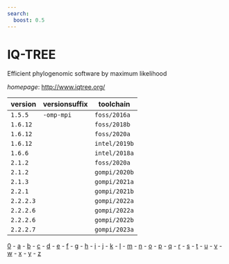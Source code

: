 ```yaml
---
search:
  boost: 0.5
---
```

# IQ-TREE

Efficient phylogenomic software by maximum likelihood

*homepage*: <http://www.iqtree.org/>

version | versionsuffix | toolchain
--------|---------------|----------
``1.5.5`` | ``-omp-mpi`` | ``foss/2016a``
``1.6.12`` |  | ``foss/2018b``
``1.6.12`` |  | ``foss/2020a``
``1.6.12`` |  | ``intel/2019b``
``1.6.6`` |  | ``intel/2018a``
``2.1.2`` |  | ``foss/2020a``
``2.1.2`` |  | ``gompi/2020b``
``2.1.3`` |  | ``gompi/2021a``
``2.2.1`` |  | ``gompi/2021b``
``2.2.2.3`` |  | ``gompi/2022a``
``2.2.2.6`` |  | ``gompi/2022a``
``2.2.2.6`` |  | ``gompi/2022b``
``2.2.2.7`` |  | ``gompi/2023a``

[0](../0/index.md) - [a](../a/index.md) - [b](../b/index.md) - [c](../c/index.md) - [d](../d/index.md) - [e](../e/index.md) - [f](../f/index.md) - [g](../g/index.md) - [h](../h/index.md) - [i](../i/index.md) - [j](../j/index.md) - [k](../k/index.md) - [l](../l/index.md) - [m](../m/index.md) - [n](../n/index.md) - [o](../o/index.md) - [p](../p/index.md) - [q](../q/index.md) - [r](../r/index.md) - [s](../s/index.md) - [t](../t/index.md) - [u](../u/index.md) - [v](../v/index.md) - [w](../w/index.md) - [x](../x/index.md) - [y](../y/index.md) - [z](../z/index.md)

